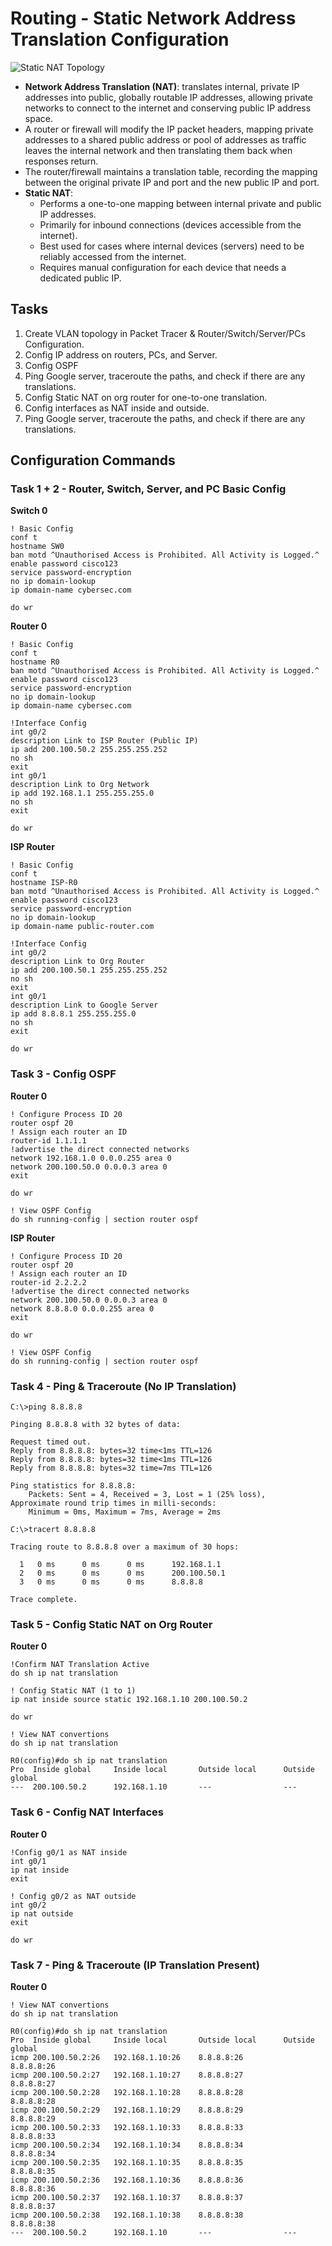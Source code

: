 # Routing - Static Network Address Translation Configuration

![Static NAT Topology](3.25-Routing-Static-NAT-Config.png)

+ **Network Address Translation (NAT)**: translates internal, private IP addresses into public, globally routable IP addresses, allowing private networks to connect to the internet and conserving public IP address space.
+ A router or firewall will modify the IP packet headers, mapping private addresses to a shared public address or pool of addresses as traffic leaves the internal network and then translating them back when responses return.
+ The router/firewall maintains a translation table, recording the mapping between the original private IP and port and the new public IP and port.
+ **Static NAT**: 
	- Performs a one-to-one mapping between internal private and public IP addresses.
	- Primarily for inbound connections (devices accessible from the internet).
	- Best used for cases where internal devices (servers) need to be reliably accessed from the internet.
	- Requires manual configuration for each device that needs a dedicated public IP.

## Tasks
1. Create VLAN topology in Packet Tracer & Router/Switch/Server/PCs Configuration.
2. Config IP address on routers, PCs, and Server.
3. Config OSPF
4. Ping Google server, traceroute the paths, and check if there are any translations.
5. Config Static NAT on org router for one-to-one translation.
6. Config interfaces as NAT inside and outside.
7. Ping Google server, traceroute the paths, and check if there are any translations.


## Configuration Commands
### Task 1 + 2 - Router, Switch, Server, and PC Basic Config

**Switch 0**
```
! Basic Config
conf t
hostname SW0
ban motd ^Unauthorised Access is Prohibited. All Activity is Logged.^
enable password cisco123
service password-encryption
no ip domain-lookup
ip domain-name cybersec.com

do wr
```

**Router 0**
```
! Basic Config
conf t
hostname R0
ban motd ^Unauthorised Access is Prohibited. All Activity is Logged.^
enable password cisco123
service password-encryption
no ip domain-lookup
ip domain-name cybersec.com

!Interface Config
int g0/2
description Link to ISP Router (Public IP)
ip add 200.100.50.2 255.255.255.252
no sh
exit
int g0/1
description Link to Org Network
ip add 192.168.1.1 255.255.255.0
no sh
exit

do wr
```

**ISP Router**
```
! Basic Config
conf t
hostname ISP-R0
ban motd ^Unauthorised Access is Prohibited. All Activity is Logged.^
enable password cisco123
service password-encryption
no ip domain-lookup
ip domain-name public-router.com

!Interface Config
int g0/2
description Link to Org Router
ip add 200.100.50.1 255.255.255.252
no sh
exit
int g0/1
description Link to Google Server
ip add 8.8.8.1 255.255.255.0
no sh
exit

do wr
```

### Task 3 - Config OSPF
**Router 0**
```
! Configure Process ID 20
router ospf 20
! Assign each router an ID 
router-id 1.1.1.1
!advertise the direct connected networks
network 192.168.1.0 0.0.0.255 area 0
network 200.100.50.0 0.0.0.3 area 0
exit

do wr

! View OSPF Config
do sh running-config | section router ospf
```

**ISP Router**
```
! Configure Process ID 20
router ospf 20
! Assign each router an ID 
router-id 2.2.2.2
!advertise the direct connected networks
network 200.100.50.0 0.0.0.3 area 0
network 8.8.8.0 0.0.0.255 area 0
exit

do wr

! View OSPF Config
do sh running-config | section router ospf
```


### Task 4 - Ping & Traceroute (No IP Translation)
```
C:\>ping 8.8.8.8

Pinging 8.8.8.8 with 32 bytes of data:

Request timed out.
Reply from 8.8.8.8: bytes=32 time<1ms TTL=126
Reply from 8.8.8.8: bytes=32 time<1ms TTL=126
Reply from 8.8.8.8: bytes=32 time=7ms TTL=126

Ping statistics for 8.8.8.8:
    Packets: Sent = 4, Received = 3, Lost = 1 (25% loss),
Approximate round trip times in milli-seconds:
    Minimum = 0ms, Maximum = 7ms, Average = 2ms

C:\>tracert 8.8.8.8

Tracing route to 8.8.8.8 over a maximum of 30 hops: 

  1   0 ms      0 ms      0 ms      192.168.1.1
  2   0 ms      0 ms      0 ms      200.100.50.1
  3   0 ms      0 ms      0 ms      8.8.8.8

Trace complete.
```


### Task 5 - Config Static NAT on Org Router
**Router 0**
```
!Confirm NAT Translation Active
do sh ip nat translation

! Config Static NAT (1 to 1)
ip nat inside source static 192.168.1.10 200.100.50.2

do wr

! View NAT convertions
do sh ip nat translation
```
```
R0(config)#do sh ip nat translation
Pro  Inside global     Inside local       Outside local      Outside global
---  200.100.50.2      192.168.1.10       ---                ---
```


### Task 6 - Config NAT Interfaces
**Router 0**
```
!Config g0/1 as NAT inside
int g0/1
ip nat inside
exit

! Config g0/2 as NAT outside
int g0/2
ip nat outside
exit

do wr
```

### Task 7 - Ping & Traceroute (IP Translation Present)
**Router 0**
```
! View NAT convertions
do sh ip nat translation
```

```
R0(config)#do sh ip nat translation
Pro  Inside global     Inside local       Outside local      Outside global
icmp 200.100.50.2:26   192.168.1.10:26    8.8.8.8:26         8.8.8.8:26
icmp 200.100.50.2:27   192.168.1.10:27    8.8.8.8:27         8.8.8.8:27
icmp 200.100.50.2:28   192.168.1.10:28    8.8.8.8:28         8.8.8.8:28
icmp 200.100.50.2:29   192.168.1.10:29    8.8.8.8:29         8.8.8.8:29
icmp 200.100.50.2:33   192.168.1.10:33    8.8.8.8:33         8.8.8.8:33
icmp 200.100.50.2:34   192.168.1.10:34    8.8.8.8:34         8.8.8.8:34
icmp 200.100.50.2:35   192.168.1.10:35    8.8.8.8:35         8.8.8.8:35
icmp 200.100.50.2:36   192.168.1.10:36    8.8.8.8:36         8.8.8.8:36
icmp 200.100.50.2:37   192.168.1.10:37    8.8.8.8:37         8.8.8.8:37
icmp 200.100.50.2:38   192.168.1.10:38    8.8.8.8:38         8.8.8.8:38
---  200.100.50.2      192.168.1.10       ---                ---
```
